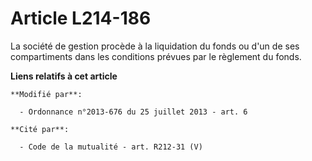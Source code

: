 # Article L214-186

La société de gestion procède à la liquidation du fonds ou d'un de ses compartiments dans les conditions prévues par le
règlement du fonds.

**Liens relatifs à cet article**

	**Modifié par**:

	  - Ordonnance n°2013-676 du 25 juillet 2013 - art. 6

	**Cité par**:

	  - Code de la mutualité - art. R212-31 (V)
